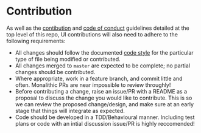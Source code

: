 # Contribution

As well as the [contibution](../../CONTRIBUTING.md) and [code of conduct](../../CODE_OF_CONDUCT.md) guidelines detailed at the top
level of this repo, UI contributions will also need to adhere to the following
requirements:

- All changes should follow the documented [code style](./CodeStyle.md) for 
the particular type of file being modified or contributed.
- All changes merged to `master` are expected to be complete; no partial 
changes should be contributed.
- Where appropriate, work in a feature branch, and commit little and often. 
Monalithic PRs are near impossible to review throughly!
- Before contributing a change, raise an issue/PR with a README as a proposal
to discuss the change you would like to contribute. This is so we can review
the proposed change/design, and make sure at an early stage that things will
integrate as expected.
- Code should be developed in a TDD/Behavioural manner. Including test plans
or code with an intial discussion issue/PR is highly reccomended!